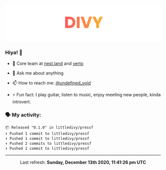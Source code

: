 
![](https://github.com/divy-work/divy-work/raw/master/assets/divy.png)

### Hiya! 👋

- 🔭 Core team at [nest.land](https://github.com/nestdotland/nest.land) and [verto](https://github.com/useverto/verto)

- 💬 Ask me about anything

- 📫 How to reach me: [@undefined_void](https://instagram.com/divy.exe)

- ⚡ Fun fact: I play guitar, listen to music, enjoy meeting new people, kinda introvert.

### 🗣 My activity:

```
📦 Released "0.1.0" in littledivy/pressf
⬆️ Pushed 1 commit to littledivy/pressf
⬆️ Pushed 1 commit to littledivy/pressf
⬆️ Pushed 2 commits to littledivy/pressf
⬆️ Pushed 1 commit to littledivy/pressf
```

------------
<p align="center">Last refresh: <b>Sunday, December 13th 2020, 11:41:26 pm UTC</b></p>
